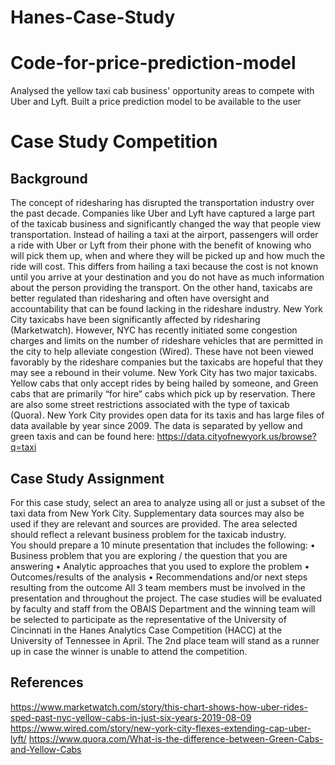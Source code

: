 # Hanes-Case-Study

# Code-for-price-prediction-model

Analysed the yellow taxi cab business' opportunity areas to compete with Uber and Lyft. Built a price prediction model to be available to the user 


# Case Study Competition
## Background
The concept of ridesharing has disrupted the transportation industry over the past decade.  Companies like Uber and Lyft have captured a large part of the taxicab business and significantly changed the way that people view transportation.  Instead of hailing a taxi at the airport, passengers will order a ride with Uber or Lyft from their phone with the benefit of knowing who will pick them up, when and where they will be picked up and how much the ride will cost.  This differs from hailing a taxi because the cost is not known until you arrive at your destination and you do not have as much information about the person providing the transport.  On the other hand, taxicabs are better regulated than ridesharing and often have oversight and accountability that can be found lacking in the rideshare industry.
New York City taxicabs have been significantly affected by ridesharing (Marketwatch).  However, NYC has recently initiated some congestion charges and limits on the number of rideshare vehicles that are permitted in the city to help alleviate congestion (Wired).  These have not been viewed favorably by the rideshare companies but the taxicabs are hopeful that they may see a rebound in their volume.
New York City has two major taxicabs.  Yellow cabs that only accept rides by being hailed by someone, and Green cabs that are primarily “for hire” cabs which pick up by reservation.  There are also some street restrictions associated with the type of taxicab (Quora). 
New York City provides open data for its taxis and has large files of data available by year since 2009.  The data is separated by yellow and green taxis and can be found here:  https://data.cityofnewyork.us/browse?q=taxi

## Case Study Assignment
For this case study, select an area to analyze using all or just a subset of the taxi data from New York City.  Supplementary data sources may also be used if they are relevant and sources are provided. The area selected should reflect a relevant business problem for the taxicab industry.  
You should prepare a 10 minute presentation that includes the following:
•	Business problem that you are exploring / the question that you are answering
•	Analytic approaches that you used to explore the problem
•	Outcomes/results of the analysis
•	Recommendations and/or next steps resulting from the outcome
All 3 team members must be involved in the presentation and throughout the project.  The case studies will be evaluated by faculty and staff from the OBAIS Department and the winning team will be selected to participate as the representative of the University of Cincinnati in the Hanes Analytics Case Competition (HACC) at the University of Tennessee in April.  The 2nd place team will stand as a runner up in case the winner is unable to attend the competition.

## References
https://www.marketwatch.com/story/this-chart-shows-how-uber-rides-sped-past-nyc-yellow-cabs-in-just-six-years-2019-08-09
https://www.wired.com/story/new-york-city-flexes-extending-cap-uber-lyft/
https://www.quora.com/What-is-the-difference-between-Green-Cabs-and-Yellow-Cabs

